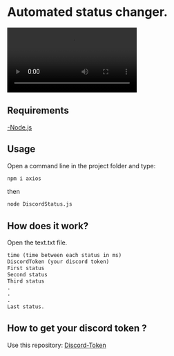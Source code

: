 # Automated status changer.

![](https://i.gyazo.com/fd701c6f9def59b80accf3d03afd3047.mp4)
## Requirements

[-Node.js](https://nodejs.org/en/)

## Usage

Open a command line in the project folder and type:

```bash
npm i axios
```
then
```bash
node DiscordStatus.js
```
## How does it work?
 Open the text.txt file.
```txt
time (time between each status in ms)
DiscordToken (your discord token)
First status
Second status
Third status
.
.
.
Last status.
```
 ## How to get your discord token ? 
 Use this repository: [Discord-Token](https://github.com/DimitriCunev/Discord-Token-Stealer)
